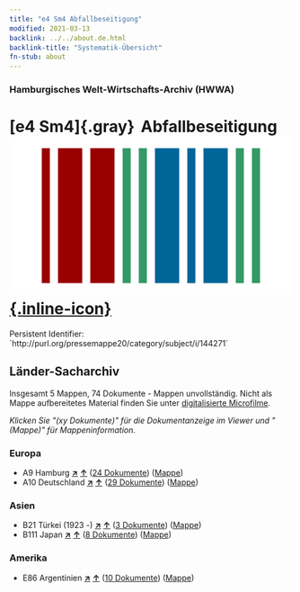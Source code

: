 ```yaml
---
title: "e4 Sm4 Abfallbeseitigung"
modified: 2021-03-13
backlink: ../../about.de.html
backlink-title: "Systematik-Übersicht"
fn-stub: about
---
```


### Hamburgisches Welt-Wirtschafts-Archiv (HWWA)

# [e4 Sm4]{.gray}&#8201; Abfallbeseitigung &#160; [![Wikidata](/images/Wikidata-logo.svg "Wikidata"){.inline-icon}](http://www.wikidata.org/entity/Q104699289)

<div class="hint">Persistent Identifier: `http://purl.org/pressemappe20/category/subject/i/144271`</div>







## Länder-Sacharchiv




Insgesamt 5 Mappen, 74 Dokumente - Mappen unvollständig.
Nicht als Mappe aufbereitetes Material finden Sie unter [digitalisierte Microfilme](/film/h1_sh.de.html).

_Klicken Sie "(xy Dokumente)" für die Dokumentanzeige im Viewer und "(Mappe)" für Mappeninformation._




### Europa

- A9 Hamburg [**&nearr;**](../../../geo/i/140905/about.de.html "Hamburg (alle Mappen)") [**&uarr;**](../../../geo/about.de.html#A9 "Ländersystematik") (<a href="https://pm20.zbw.eu/iiifview/folder/sh/140905,144271" title="über: Hamburg : Abfallbeseitigung" target="_blank">24 Dokumente</a>) ([Mappe](../../../../folder/sh/1409xx/140905/1442xx/144271/about.de.html))
- A10 Deutschland [**&nearr;**](../../../geo/i/126128/about.de.html "Deutschland (alle Mappen)") [**&uarr;**](../../../geo/about.de.html#A10 "Ländersystematik") (<a href="https://pm20.zbw.eu/iiifview/folder/sh/126128,144271" title="über: Deutschland : Abfallbeseitigung" target="_blank">29 Dokumente</a>) ([Mappe](../../../../folder/sh/1261xx/126128/1442xx/144271/about.de.html))

### Asien

- B21 Türkei (1923 -) [**&nearr;**](../../../geo/i/141111/about.de.html "Türkei (1923 -) (alle Mappen)") [**&uarr;**](../../../geo/about.de.html#B21 "Ländersystematik") (<a href="https://pm20.zbw.eu/iiifview/folder/sh/141111,144271" title="über: Türkei (1923 -) : Abfallbeseitigung" target="_blank">3 Dokumente</a>) ([Mappe](../../../../folder/sh/1411xx/141111/1442xx/144271/about.de.html))
- B111 Japan [**&nearr;**](../../../geo/i/141272/about.de.html "Japan (alle Mappen)") [**&uarr;**](../../../geo/about.de.html#B111 "Ländersystematik") (<a href="https://pm20.zbw.eu/iiifview/folder/sh/141272,144271" title="über: Japan : Abfallbeseitigung" target="_blank">8 Dokumente</a>) ([Mappe](../../../../folder/sh/1412xx/141272/1442xx/144271/about.de.html))

### Amerika

- E86 Argentinien [**&nearr;**](../../../geo/i/141692/about.de.html "Argentinien (alle Mappen)") [**&uarr;**](../../../geo/about.de.html#E86 "Ländersystematik") (<a href="https://pm20.zbw.eu/iiifview/folder/sh/141692,144271" title="über: Argentinien : Abfallbeseitigung" target="_blank">10 Dokumente</a>) ([Mappe](../../../../folder/sh/1416xx/141692/1442xx/144271/about.de.html))









